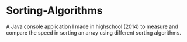 # Sorting-Algorithms
A Java console application I made in highschool (2014) to measure and compare the speed in sorting an array using different sorting algorithms.
